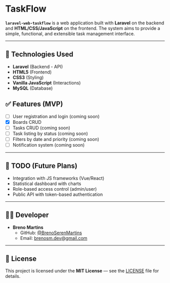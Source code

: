 
# TaskFlow

**`laravel-web-taskflow`** is a web application built with **Laravel** on the backend and **HTML/CSS/JavaScript** on the frontend. The system aims to provide a simple, functional, and extensible task management interface.

---

## 🚀 Technologies Used

- **Laravel** (Backend - API)
- **HTML5** (Frontend)
- **CSS3** (Styling)
- **Vanilla JavaScript** (Interactions)
- **MySQL** (Database)

## ✅ Features (MVP)

- [ ] User registration and login (coming soon)
- [x] Boards CRUD
- [ ] Tasks CRUD (coming soon)
- [ ] Task listing by status (coming soon)
- [ ] Filters by date and priority (coming soon)
- [ ] Notification system (coming soon)

---

## 📌 TODO (Future Plans)

- Integration with JS frameworks (Vue/React)
- Statistical dashboard with charts
- Role-based access control (admin/user)
- Public API with token-based authentication

---

## 🧑‍💻 Developer

- **Breno Martins**
  - GitHub: [@BrenoSerenMartins](https://github.com/BrenoSerenMartins)
  - Email: brenosm.dev@gmail.com

---

## 📝 License

This project is licensed under the **MIT License** — see the [LICENSE](LICENSE) file for details.
